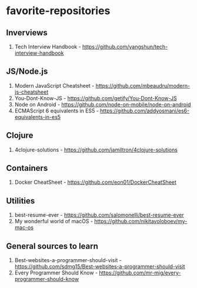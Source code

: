 # favorite-repositories

## Inverviews
 1. Tech Interview Handbook -                 https://github.com/yangshun/tech-interview-handbook

## JS/Node.js
 1. Modern JavaScript Cheatsheet -            https://github.com/mbeaudru/modern-js-cheatsheet 
 2. You-Dont-Know-JS -                        https://github.com/getify/You-Dont-Know-JS
 3. Node on Android -                         https://github.com/node-on-mobile/node-on-android
 4. ECMAScript 6 equivalents in ES5 -         https://github.com/addyosmani/es6-equivalents-in-es5

## Clojure
 1. 4clojure-solutions -                      https://github.com/jamiltron/4clojure-solutions

## Containers
 1. Docker CheatSheet -                       https://github.com/eon01/DockerCheatSheet

## Utilities
 1. best-resume-ever -                        https://github.com/salomonelli/best-resume-ever
 2. My wonderful world of macOS -             https://github.com/nikitavoloboev/my-mac-os

## General sources to learn
 1. Best-websites-a-programmer-should-visit - https://github.com/sdmg15/Best-websites-a-programmer-should-visit
 2. Every Programmer Should Know -            https://github.com/mr-mig/every-programmer-should-know


